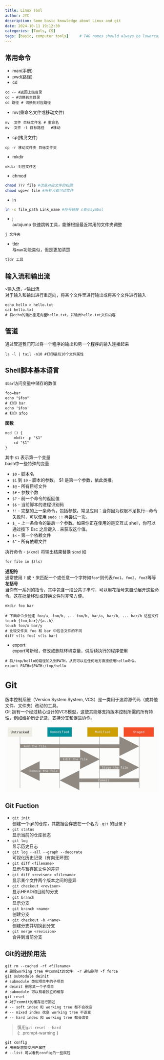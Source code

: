 ```yaml
---
title: Linux Tool
author: JYC
description: Some basic knowledge about Linux and git
date: 2024-10-11 19:12:30 
categories: [Tools, CS]
tags: [basic, computer tools]     # TAG names should always be lowercase
--- 
```



## 常用命令
- man(手册)
- pwd(路径)
- cd
```shell
cd -- #返回上级目录
cd ~ #切换到主目录
cd 路径 # 切换到对应路径
```
- mv(重命名文件或移动文件)
```shell
mv  文件 目标文件名 # 重命名 
mv  文件 -t 目标路径   #移动
```
- cp(拷贝文件)
```shell
cp -r 移动文件夹 目标文件夹 
```
- mkdir
``` shell
mkdir 对应文件名
```
- chmod
```bash
chmod 777 file #改变对应文件的权限
chmod ugo+r file #所有人都可读文件 
```
- ln
 ```bash
ln -s file_path Link_name #符号链接 s表示symbol
```
- j  
autojump 快速跳转工具，能够根据最近常用的文件夹调整
```bash
j 文件夹
```
- tldr  
与`man`功能类似，但是更加清楚
```bash
tldr 工具
```
## 输入流和输出流

`>`输入流，`<`输出流  
对于输入和输出进行重定向，将某个文件里进行输出或将某个文件进行输入
```shell
echo hello > hello.txt
cat hello.txt 
# 将echo的输出重定向至hello.txt，并输出hello.txt文件内容
```
## 管道
通过管道我们可以将一个程序的输出和另一个程序的输入连接起来
```shell
ls -l | tail -n10 #打印最后10个文件属性
```

## Shell脚本基本语言
`$bar`访问变量中储存的数值
```shell
foo=bar
echo "$foo"
# 打印 bar
echo '$foo'
# 打印 $foo
```
**函数**
```shell
mcd () {
    mkdir -p "$1"
    cd "$1"
}
```
其中 `$1` 表示第一个变量  
bash中一些特殊的变量

- `$0` - 脚本名
- `$1` 到 `$9` - 脚本的参数。 $1 是第一个参数，依此类推。
- `$@` - 所有目标文件
- `$#` - 参数个数
- `$?` - 前一个命令的返回值
- `$$` - 当前脚本的进程识别码
- `!!` - 完整的上一条命令，包括参数。常见应用：当你因为权限不足执行--命令失败时，可以使用 `sudo !!` 再尝试一次。
- `$_` - 上一条命令的最后一个参数。如果你正在使用的是交互式 shell，你可以通过按下 Esc 之后键入 . 来获取这个值。
- `$<` - 第一个依赖文件
- `$^` - 所有依赖文件

执行命令 - `$(cmd)` 将输出结果替换 `$cmd` 如
```shell
for file in $(ls)
```
**通配符**  
通常使用 `?` 或 `*` 来匹配一个或任意一个字符如`foo*`则代表`foo1`、`foo2`、`foo3`等等  
**花括号**   
  当你有一系列的指令，其中包含一段公共子串时，可以用花括号来自动展开这些命令。这在批量移动或转换文件时非常方便。  

```shell
mkdir foo bar

# 下面命令会创建 foo/a, foo/b, ... foo/h, bar/a, bar/b, ... bar/h 这些文件
touch {foo,bar}/{a..h}
touch foo/x bar/y
# 比较文件夹 foo 和 bar 中包含文件的不同
diff <(ls foo) <(ls bar)

```
- export  
export可新增，修改或删除环境变量，供后续执行的程序使用  
```shell
# 将/tmp/hello的路径加入到PATH，从而可以在任何地方直接使用hello命令。
export PATH=$PATH:/tmp/hello
```
# Git

版本控制系统（Version System System, VCS）是一类用于追踪源代码（或其他文件、文件夹）改动的工具。\
Git 拥有一个经过精心设计的VCS模型，这使其能够支持版本控制所需的所有特性，例如维护历史记录、支持分支和促进协作。

![不带链接的图片](../assets/img/git.png "Git")
## Git Fuction

 - `git init`  
  创建一个git的仓库，其数据会存放在一个名为 `.git` 的目录下
 - `git status`  
  显示当前的仓库状态
  - `git log`  
  显示历史日志
  - `git log --all --graph --decorate`    
  可视化历史记录（有向无环图）
  - `git diff <filename>`  
  显示与暂存区文件的差异
  - `git diff <revison> <filename>`  
  显示某个文件两个版本之间的差异
  - `git checkout <revison>`  
  显示HEAD和目前的分支
  - `git branch`  
  显示分支
  - `git branch <name>`  
  创建分支
  - `git checkout -b <name>`  
  创建分支并切换到分支
  - `git merge <revision>`  
  合并到当前分支 

## Git的进阶用法

```shell
git rm --cached -rf <filename>
# 删除working tree 中commit的文件  -r 递归删除 -f force 
git submodule deinit 
# submodule 类似项目中的子项目
# deinit 删除某一个子项目
# submodule 可以有着独立的缓存
git reset 
# 对于commit的缓存进行回述
# -- soft index 和 working tree 都不会改变
# -- mixed index 改变 working tree 不该变
# -- hard index 和 working tree 都会改变
```
> 慎用`git reset --hard`  
{: .prompt-warning }

```shell
git config
# 用来配置提交用户属性
# --list 可以看到config的一些属性
```